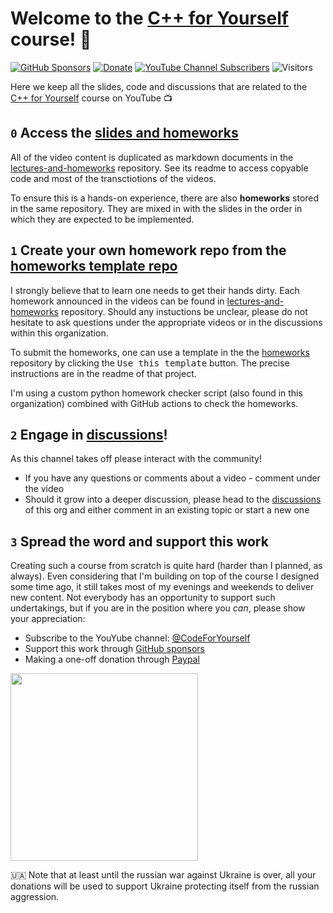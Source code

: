# Welcome to the [C++ for Yourself](https://youtube.com/playlist?list=PLwhKb0RIaIS1sJkejUmWj-0lk7v_xgCuT) course! 👋

[![GitHub Sponsors](https://img.shields.io/github/sponsors/niosus?color=orange&style=for-the-badge)](https://github.com/sponsors/niosus)
[![Donate][img-paypal]][donate-paypal]
[![YouTube Channel Subscribers](https://img.shields.io/youtube/channel/subscribers/UCRm39hwBxsX-8yj2xs3OJjQ?style=for-the-badge)](https://www.youtube.com/code-for-yourself)
![Visitors](https://api.visitorbadge.io/api/visitors?path=code-for-yourself%2Fcode-for-yourself&labelColor=%23697689&countColor=%23263759)

Here we keep all the slides, code and discussions that are related to the [C++ for Yourself](https://youtube.com/playlist?list=PLwhKb0RIaIS1sJkejUmWj-0lk7v_xgCuT) course on YouTube 📺

## `0` Access the [slides and homeworks](https://github.com/cpp-for-yourself/lectures-and-homeworks)
All of the video content is duplicated as markdown documents in the [lectures-and-homeworks](https://github.com/cpp-for-yourself/lectures-and-homeworks) repository. See its readme to access copyable code and most of the transctiotions of the videos.

To ensure this is a hands-on experience, there are also **homeworks** stored in the same repository. They are mixed in with the slides in the order in which they are expected to be implemented.

## `1` Create your own homework repo from the [homeworks template repo](https://github.com/cpp-for-yourself/homeworks)
I strongly believe that to learn one needs to get their hands dirty. Each homework announced in the videos can be found in [lectures-and-homeworks](https://github.com/cpp-for-yourself/lectures-and-homeworks) repository. Should any instuctions be unclear, please do not hesitate to ask questions under the appropriate videos or in the discussions within this organization.

To submit the homeworks, one can use a template in the the [homeworks](https://github.com/cpp-for-yourself/homeworks) repository by clicking the  <kbd>Use this template</kbd> button. The precise instructions are in the readme of that project.

I'm using a custom python homework checker script (also found in this organization) combined with GitHub actions to check the homeworks.

## `2` Engage in [discussions](https://github.com/orgs/cpp-for-yourself/discussions)!

As this channel takes off please interact with the community!
- If you have any questions or comments about a video - comment under the video
- Should it grow into a deeper discussion, please head to the [discussions](https://github.com/orgs/cpp-for-yourself/discussions) of this org and either comment in an existing topic or start a new one

## `3` Spread the word and support this work
Creating such a course from scratch is quite hard (harder than I planned, as always). Even considering that I'm building on top of the course I designed some time ago, it still takes most of my evenings and weekends to deliver new content. Not everybody has an opportunity to support such undertakings, but if you are in the position where you _can_, please show your appreciation:
- Subscribe to the YouYube channel: [@CodeForYourself](https://www.youtube.com/c/Codeforyourself)
- Support this work through [GitHub sponsors](https://github.com/sponsors/niosus)
- Making a one-off donation through [Paypal][donate-paypal]

<img src="https://user-images.githubusercontent.com/1893598/189550908-91d08893-32cf-4709-8ede-2303ffbf7b8e.png" width="300">

🇺🇦 Note that at least until the russian war against Ukraine is over, all your donations will be used to support Ukraine protecting itself from the russian aggression.


[img-paypal]: https://img.shields.io/badge/Donate-PayPal-blue.svg?style=for-the-badge
[donate-paypal]: https://www.paypal.com/cgi-bin/webscr?cmd=_s-xclick&hosted_button_id=2QLY7J4Q944HS
